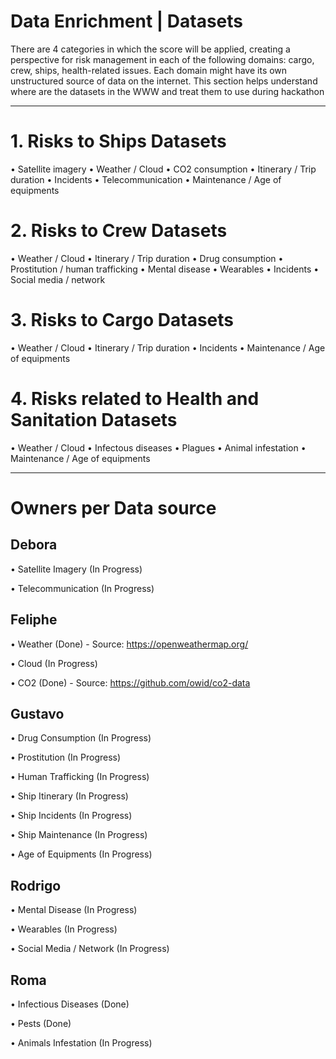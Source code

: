 # Data Enrichment | Datasets

There are 4 categories in which the score will be applied, creating a perspective for risk management in each of the following domains: cargo, crew, ships, health-related issues. Each domain might have its own unstructured source of data on the internet. This section helps understand where are the datasets in the WWW and treat them to use during hackathon




_________________________________________________________________________________________________________________________________

# 1. Risks to Ships Datasets
•	Satellite imagery
•	Weather / Cloud
•	CO2 consumption
•	Itinerary / Trip duration
•	Incidents
•	Telecommunication
•	Maintenance / Age of equipments




# 2. Risks to Crew Datasets
•	Weather / Cloud
•	Itinerary / Trip duration
•	Drug consumption
•	Prostitution / human trafficking
•	Mental disease
•	Wearables
•	Incidents
•	Social media / network




# 3. Risks to Cargo Datasets
•	Weather / Cloud
•	Itinerary / Trip duration
•	Incidents
•	Maintenance / Age of equipments




# 4. Risks related to Health and Sanitation Datasets
•	Weather / Cloud 
•	Infectous diseases
•	Plagues
•	Animal infestation
•	Maintenance / Age of equipments




_________________________________________________________________________________________________________________________________

# Owners per Data source

## Debora
•	Satellite Imagery (In Progress)

•	Telecommunication (In Progress)




## Feliphe
•	Weather (Done) - Source: https://openweathermap.org/

•	Cloud (In Progress)

•	CO2 (Done) - Source: https://github.com/owid/co2-data




## Gustavo
•	Drug Consumption (In Progress)

•	Prostitution (In Progress)

•	Human Trafficking (In Progress)

•	Ship Itinerary (In Progress)

•	Ship Incidents (In Progress)

•	Ship Maintenance (In Progress)

•	Age of Equipments (In Progress)




## Rodrigo
•	Mental Disease (In Progress)

•	Wearables (In Progress)

•	Social Media / Network (In Progress)




## Roma
•	Infectious Diseases (Done)

•	Pests (Done)

•	Animals Infestation (In Progress)
